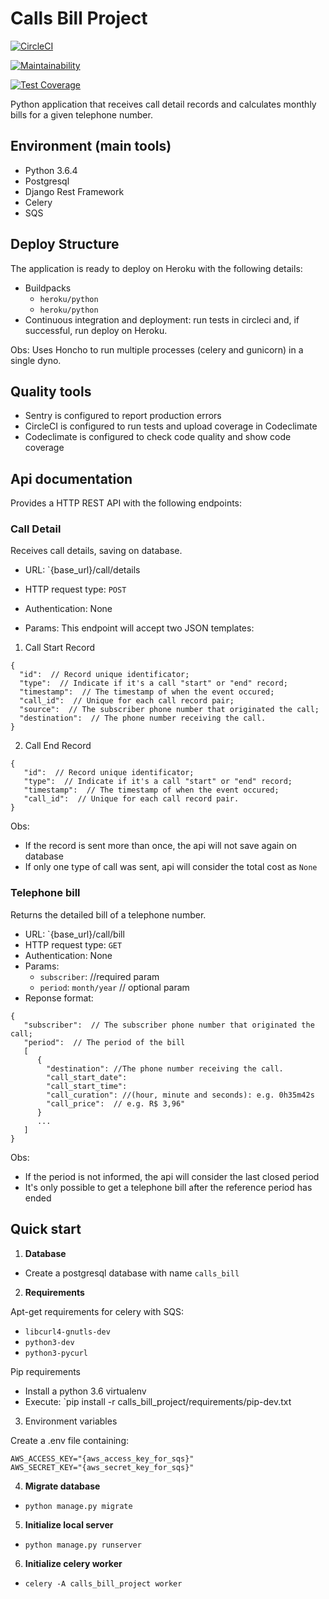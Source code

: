 # Calls Bill Project

[![CircleCI](https://circleci.com/gh/NayaraCaetano/work-at-olist.svg?style=svg)](https://circleci.com/gh/NayaraCaetano/work-at-olist)

[![Maintainability](https://api.codeclimate.com/v1/badges/7bfc7b0f007441ac5a74/maintainability)](https://codeclimate.com/github/NayaraCaetano/work-at-olist/maintainability)

[![Test Coverage](https://api.codeclimate.com/v1/badges/7bfc7b0f007441ac5a74/test_coverage)](https://codeclimate.com/github/NayaraCaetano/work-at-olist/test_coverage)

Python application that receives call detail records
and calculates monthly bills for a given telephone number.


## Environment (main tools)

- Python 3.6.4
- Postgresql
- Django Rest Framework
- Celery
- SQS


## Deploy Structure

The application is ready to deploy on Heroku with the following details:
- Buildpacks
    - `heroku/python`
    - `heroku/python`
- Continuous integration and deployment: run tests in circleci and, if successful,
run deploy on Heroku.

Obs: Uses Honcho to run multiple processes (celery and gunicorn) in a single dyno.


## Quality tools

- Sentry is configured to report production errors
- CircleCI is configured to run tests and upload coverage in Codeclimate
- Codeclimate is configured to check code quality and show code coverage


## Api documentation

Provides a HTTP REST API with the following endpoints:


### Call Detail

Receives call details, saving on database.

- URL: `{base_url}/call/details
- HTTP request type: `POST`
- Authentication: None

- Params: This endpoint will accept two JSON templates:

1. Call Start Record

```
{
  "id":  // Record unique identificator;
  "type":  // Indicate if it's a call "start" or "end" record;
  "timestamp":  // The timestamp of when the event occured;
  "call_id":  // Unique for each call record pair;
  "source":  // The subscriber phone number that originated the call;
  "destination":  // The phone number receiving the call.
}
```

2. Call End Record

```
{
   "id":  // Record unique identificator;
   "type":  // Indicate if it's a call "start" or "end" record;
   "timestamp":  // The timestamp of when the event occured;
   "call_id":  // Unique for each call record pair.
}
```

Obs:
- If the record is sent more than once, the api will not save again on database
- If only one type of call was sent, api will consider the total cost as `None`


### Telephone bill

Returns the detailed bill of a telephone number.

- URL: `{base_url}/call/bill
- HTTP request type: `GET`
- Authentication: None
- Params:
    - `subscriber`: //required param
    - `period`: `month/year` // optional param
- Reponse format:

```
{
   "subscriber":  // The subscriber phone number that originated the call;
   "period":  // The period of the bill
   [
      {
        "destination": //The phone number receiving the call.
        "call_start_date":
        "call_start_time":
        "call_curation": //(hour, minute and seconds): e.g. 0h35m42s
        "call_price":  // e.g. R$ 3,96"
      }
      ...
   ]
}
```

Obs:
- If the period is not informed, the api will consider the last closed period
- It's only possible to get a telephone bill after the reference period has ended


## Quick start

1. **Database**

- Create a postgresql database with name `calls_bill`

2. **Requirements**

Apt-get requirements for celery with SQS:

- `libcurl4-gnutls-dev`
- `python3-dev`
- `python3-pycurl`

Pip requirements

- Install a python 3.6 virtualenv
- Execute: `pip install -r calls_bill_project/requirements/pip-dev.txt

3. Environment variables

Create a .env file containing:
```
AWS_ACCESS_KEY="{aws_access_key_for_sqs}"
AWS_SECRET_KEY="{aws_secret_key_for_sqs}"
```

4. **Migrate database**

- `python manage.py migrate`

5. **Initialize local server**

- `python manage.py runserver`

6. **Initialize celery worker**

- `celery -A calls_bill_project worker`

